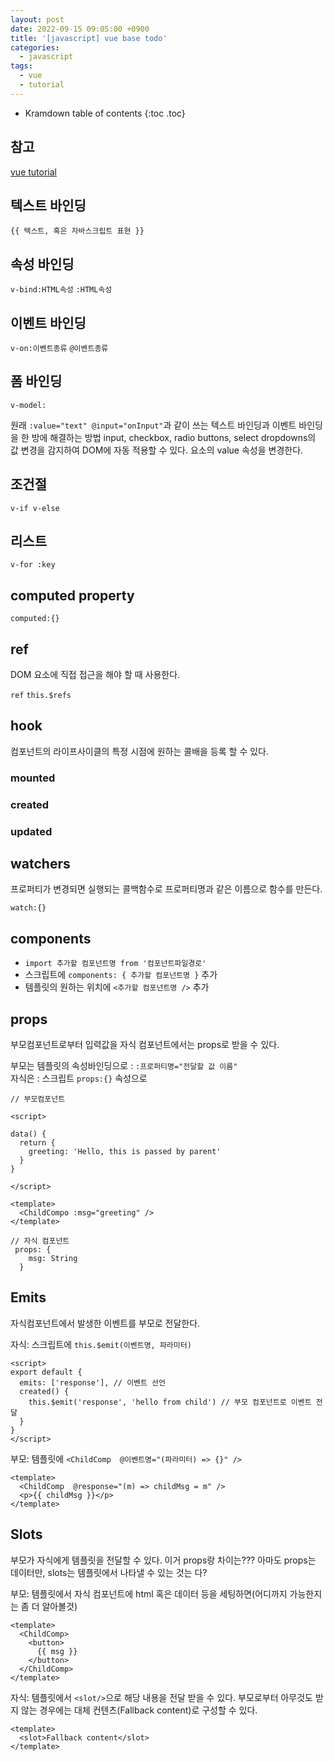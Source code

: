 ```yaml
---
layout: post
date: 2022-09-15 09:05:00 +0900
title: '[javascript] vue base todo'
categories:
  - javascript
tags:
  - vue
  - tutorial
---
```


* Kramdown table of contents
{:toc .toc}

## 참고

[vue tutorial](https://vuejs.org/tutorial/#step-1)  


## 텍스트 바인딩

`{{ 텍스트, 혹은 자바스크립트 표현 }}`

## 속성 바인딩

`v-bind:HTML속성`
`:HTML속성`

## 이벤트 바인딩

`v-on:이벤트종류`
`@이벤트종류`

## 폼 바인딩

`v-model:`

원래 `:value="text" @input="onInput"`과 같이 쓰는 텍스트 바인딩과 이벤트 바인딩을 한 방에 해결하는 방법
input, checkbox, radio buttons, select dropdowns의 값 변경을 감지하여 DOM에 자동 적용할 수 있다. 
요소의 value 속성을 변경한다.

## 조건절

`v-if v-else`

## 리스트

`v-for :key`

## computed property

`computed:{}`

## ref

DOM 요소에 직접 접근을 해야 할 때 사용한다.

`ref`
`this.$refs`


## hook

컴포넌트의 라이프사이클의 특정 시점에 원하는 콜배을 등록 할 수 있다.

### mounted

### created

### updated


## watchers

프로퍼티가 변경되면 실행되는 콜백함수로 프로퍼티명과 같은 이름으로 함수를 만든다. 

`watch:{}`


## components

- `import 추가할 컴포넌트명 from '컴포넌트파일경로'`
- 스크립트에 `components: { 추가할 컴포넌트명 }` 추가
- 템플릿의 원하는 위치에 `<추가할 컴포넌트명 />` 추가


## props

부모컴포넌트로부터 입력값을 자식 컴포넌트에서는 props로 받을 수 있다. 

부모는 템플릿의 속성바인딩으로 : `:프로퍼티명="전달할 값 이름"`  
자식은 : 스크립트 `props:{}` 속성으로 


```
// 부모컴포넌트

<script>

data() {
  return {
    greeting: 'Hello, this is passed by parent'
  }
}

</script>

<template>
  <ChildCompo :msg="greeting" />
</template>
```

```
// 자식 컴포넌트
 props: {
    msg: String
  }
```

## Emits

자식컴포넌트에서 발생한 이벤트를 부모로 전달한다. 

자식: 스크립트에 `this.$emit(이벤트명, 파라미터)`  

```
<script>
export default {
  emits: ['response'], // 이벤트 선언
  created() {
    this.$emit('response', 'hello from child') // 부모 컴포넌트로 이벤트 전달 
  }
}
</script>
```



부모: 템플릿에 `<ChildComp  @이벤트명="(파라미터) => {}" />`

```
<template>
  <ChildComp  @response="(m) => childMsg = m" />
  <p>{{ childMsg }}</p>
</template>
```

## Slots

부모가 자식에게 템플릿을 전달할 수 있다. 
이거 props랑 차이는??? 아마도 props는 데이터만, slots는 템플릿에서 나타낼 수 있는 것는 다?


부모: 템플릿에서 자식 컴포넌트에 html 혹은 데이터 등을 세팅하면(어디까지 가능한지는 좀 더 알아볼것)
```
<template>
  <ChildComp>
    <button>
      {{ msg }}  
    </button>
  </ChildComp>
</template>
```

자식: 템플릿에서 `<slot/>`으로 해당 내용을 전달 받을 수 있다. 부모로부터 아무것도 받지 않는 경우에는 대체 컨텐츠(Fallback content)로 구성할 수 있다. 

```
<template>
  <slot>Fallback content</slot>
</template>
```

